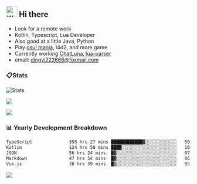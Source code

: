 ## <img alt="wave" src="https://raw.githubusercontent.com/MartinHeinz/MartinHeinz/master/wave.gif" width="30px"> Hi there

- Look for a remote work
- Kotlin, Typescript, Lua Developer
- Also good at a little Java, Python
- Play [osu! mania](https://osu.ppy.sh/users/29808669), l4d2, and more game
- Currently working [ChatLuna](https://github.com/ChatLunaLab), [lua-parser](https://github.com/dingyi222666/lua-parser)
- email: [dingyi222666@foxmail.com](mailto:dingyi222666@foxmail.com)

### 📋Stats

![Stats](https://github-readme-stats.vercel.app/api?username=dingyi222666&show_icons=true&icon_color=47A69E&title_color=47A69E&count_private=true)    

![](https://api.githubtrends.io/user/svg/dingyi222666/langs?time_range=one_year&include_private=True&loc_metric=changed&theme=classic)

![](http://github-profile-summary-cards.vercel.app/api/cards/productive-time?username=dingyi222666&theme=nord_dark&utcOffset=8)

### 📊 Yearly Development Breakdown

<!--START_SECTION:waka-->

```txt
TypeScript              393 hrs 27 mins ████████████▓░░░░░░░░░░░░   50.54 %
Kotlin                  124 hrs 50 mins ████░░░░░░░░░░░░░░░░░░░░░   16.04 %
JSON                    56 hrs 24 mins  █▓░░░░░░░░░░░░░░░░░░░░░░░   07.25 %
Markdown                47 hrs 54 mins  █▓░░░░░░░░░░░░░░░░░░░░░░░   06.15 %
Vue.js                  38 hrs 59 mins  █▒░░░░░░░░░░░░░░░░░░░░░░░   05.01 %
```

<!--END_SECTION:waka-->

![](https://komarev.com/ghpvc/?username=dingyi222666)
